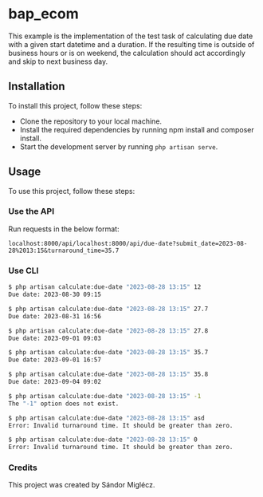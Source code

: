 # bap_ecom

This example is the implementation of the test task of calculating due date with a given start datetime and a duration. If the resulting time is outside of business hours or is on weekend, the calculation should act accordingly and skip to next business day.

## Installation

To install this project, follow these steps:

- Clone the repository to your local machine.
- Install the required dependencies by running npm install and composer install.
- Start the development server by running ```php artisan serve```.

## Usage

To use this project, follow these steps:

### Use the API

Run requests in the below format:
```
localhost:8000/api/localhost:8000/api/due-date?submit_date=2023-08-28%2013:15&turnaround_time=35.7
```

### Use CLI

```sh
$ php artisan calculate:due-date "2023-08-28 13:15" 12
Due date: 2023-08-30 09:15

$ php artisan calculate:due-date "2023-08-28 13:15" 27.7
Due date: 2023-08-31 16:56

$ php artisan calculate:due-date "2023-08-28 13:15" 27.8
Due date: 2023-09-01 09:03

$ php artisan calculate:due-date "2023-08-28 13:15" 35.7
Due date: 2023-09-01 16:57

$ php artisan calculate:due-date "2023-08-28 13:15" 35.8
Due date: 2023-09-04 09:02

$ php artisan calculate:due-date "2023-08-28 13:15" -1
The "-1" option does not exist.

$ php artisan calculate:due-date "2023-08-28 13:15" asd
Error: Invalid turnaround time. It should be greater than zero.

$ php artisan calculate:due-date "2023-08-28 13:15" 0
Error: Invalid turnaround time. It should be greater than zero.
```

### Credits

This project was created by Sándor Miglécz.